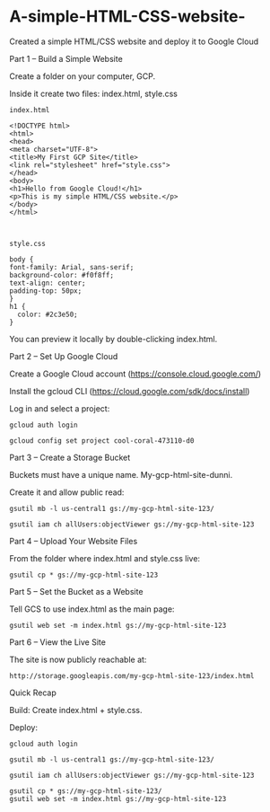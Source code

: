 # A-simple-HTML-CSS-website-
Created  a simple HTML/CSS website and deploy it to Google Cloud

Part 1 – Build a Simple Website

Create a folder on your computer,  GCP.


Inside it create two files: index.html, style.css

    index.html

    <!DOCTYPE html>
    <html>
    <head>
    <meta charset="UTF-8">
    <title>My First GCP Site</title>
    <link rel="stylesheet" href="style.css">
    </head>
    <body>
    <h1>Hello from Google Cloud!</h1>
    <p>This is my simple HTML/CSS website.</p>
    </body>
    </html>



    style.css
    
    body {
    font-family: Arial, sans-serif;
    background-color: #f0f8ff;
    text-align: center;
    padding-top: 50px;
    }
    h1 {
      color: #2c3e50;
    }

You can preview it locally by double-clicking index.html.

 Part 2 – Set Up Google Cloud
 
Create a Google Cloud account (https://console.cloud.google.com/)

Install the gcloud CLI (https://cloud.google.com/sdk/docs/install)

Log in and select a project: 

    gcloud auth login

    gcloud config set project cool-coral-473110-d0


 Part 3 – Create a Storage Bucket
 
Buckets must have a unique name. My-gcp-html-site-dunni.

Create it and allow public read:

    gsutil mb -l us-central1 gs://my-gcp-html-site-123/

    gsutil iam ch allUsers:objectViewer gs://my-gcp-html-site-123

 Part 4 – Upload Your Website Files
 
From the folder where index.html and style.css live:

    gsutil cp * gs://my-gcp-html-site-123


 Part 5 – Set the Bucket as a Website
 
Tell GCS to use index.html as the main page:

    gsutil web set -m index.html gs://my-gcp-html-site-123


 Part 6 – View the Live Site
 
The site is now publicly reachable at:

    http://storage.googleapis.com/my-gcp-html-site-123/index.html

Quick Recap

Build: Create index.html + style.css.

Deploy:

    gcloud auth login

    gsutil mb -l us-central1 gs://my-gcp-html-site-123/

    gsutil iam ch allUsers:objectViewer gs://my-gcp-html-site-123

    gsutil cp * gs://my-gcp-html-site-123/
    gsutil web set -m index.html gs://my-gcp-html-site-123



